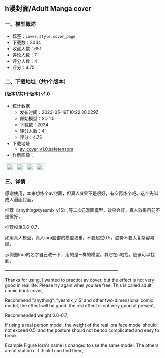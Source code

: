 ## h漫封面/Adult Manga cover
### 一、模型概述

- 标签：`cover`, `style`, `cover_page`
- 下载数：2034
- 收藏人数：651
- 评论人数：7
- 评分人数：4
- 评分：4.75

### 二、下载地址（共1个版本）

#### [版本1/共1个版本] v1.0

- 统计数据
  - 发布时间：2023-05-19T10:22:30.029Z
  - 原始模型：SD 1.5
  - 下载数：2034
  - 评分人数：4
  - 评分：4.75
- 下载地址
  - [av_cover_v1.0.safetensors](https://civitai.com/api/download/models/74836)
- 样例图像：

| <img src="https://image.civitai.com/xG1nkqKTMzGDvpLrqFT7WA/de3ff7d9-faf9-4083-a39c-39a1b879c626/width=450/844346.jpeg" /> | <img src="https://image.civitai.com/xG1nkqKTMzGDvpLrqFT7WA/c0ca89e8-5264-4c7b-a26a-6f28dbb2e67e/width=450/836069.jpeg" /> | <img src="https://image.civitai.com/xG1nkqKTMzGDvpLrqFT7WA/4ab75728-266d-47e9-9aa2-ac1dec050d5d/width=450/836595.jpeg" /> | <img src="https://image.civitai.com/xG1nkqKTMzGDvpLrqFT7WA/b0394209-804d-4213-8c28-42f42451365e/width=450/836045.jpeg" /> |
| ---- | ---- | ---- | ---- |


### 三、详情
<p>感谢使用，本来想练个av封面，但真人效果不是很好，有空再炼个吧。这个先叫成人漫画封面，</p><p></p><p>推荐《anything》《yesmix_v15》,等二次元漫画模型，效果会好，真人效果目前不是很好，</p><p>推荐权重0.6-0.7，</p><p></p><p>如用真人模型，真人lora脸部的模型权重，不要超过0.5，姿势不要太复杂容易崩，</p><p>示例图lora的名字自己改一下，用的是一样的模型。其它在c站找，应该可以找到，</p><p></p><p>——————————————————————————</p><p></p><p>Thanks for using. I wanted to practice av cover, but the effect is not very good in real life. Please try again when you are free. This is called adult comic book cover,</p><p></p><p>Recommend "anything", "yesmix_v15" and other two-dimensional comic model, the effect will be good, the real effect is not very good at present,</p><p></p><p>Recommended weight 0.6-0.7,</p><p></p><p>If using a real person model, the weight of the real lora face model should not exceed 0.5, and the posture should not be too complicated and easy to break.</p><p></p><p>Example Figure lora's name is changed to use the same model. The others are at station c. I think I can find them,</p><p></p>